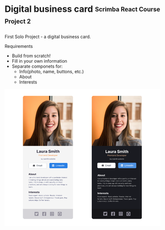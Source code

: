 # Digital business card <sub><sup>Scrimba React Course Project 2</sup></sub>
First Solo Project - a digital business card.

 Requirements
- Build from scratch!
- Fill in your own information
- Separate componets for:
    - Info(photo, name, buttons, etc.)
    - About
    - Interests

<img src="src/images/project-thumbnail.png"/>
